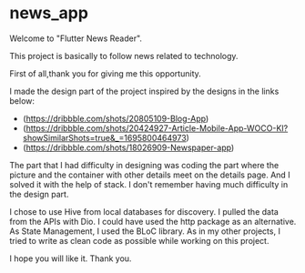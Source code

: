 # news_app

Welcome to "Flutter News Reader".

This project is basically to follow news related to technology.

First of all,thank you for giving me this opportunity. 

I made the design part of the project inspired by the designs in the links below:

- (https://dribbble.com/shots/20805109-Blog-App)
- (https://dribbble.com/shots/20424927-Article-Mobile-App-WOCO-KI?showSimilarShots=true&_=1695800464973)
- (https://dribbble.com/shots/18026909-Newspaper-app)

The part that I had difficulty in designing was coding the part where the picture and the container with other details meet on the details page. And I solved it with the help of stack. I don't remember having much difficulty in the design part.


I chose to use Hive from local databases for discovery. I pulled the data from the APIs with Dio. I could have used the http package as an alternative. As State Management, I used the BLoC library. As in my other projects, I tried to write as clean code as possible while working on this project.

I hope you will like it. Thank you.